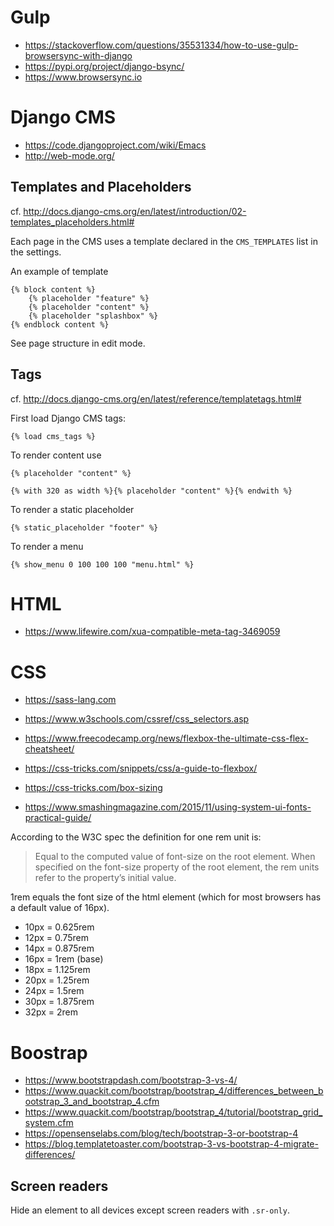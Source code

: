 # Gulp

* https://stackoverflow.com/questions/35531334/how-to-use-gulp-browsersync-with-django
* https://pypi.org/project/django-bsync/
* https://www.browsersync.io

# Django CMS

* https://code.djangoproject.com/wiki/Emacs
* http://web-mode.org/

## Templates and Placeholders

cf. http://docs.django-cms.org/en/latest/introduction/02-templates_placeholders.html#

Each page in the CMS uses a template declared in the `CMS_TEMPLATES` list in the settings.

An example of template

```
{% block content %}
    {% placeholder "feature" %}
    {% placeholder "content" %}
    {% placeholder "splashbox" %}
{% endblock content %}
```

See page structure in edit mode.

## Tags

cf. http://docs.django-cms.org/en/latest/reference/templatetags.html#

First load Django CMS tags:

```
{% load cms_tags %}
```

To render content use

```
{% placeholder "content" %}

{% with 320 as width %}{% placeholder "content" %}{% endwith %}
```

To render a static placeholder

```
{% static_placeholder "footer" %}
```

To render a menu

```
{% show_menu 0 100 100 100 "menu.html" %}
```

# HTML

* https://www.lifewire.com/xua-compatible-meta-tag-3469059

# CSS

* https://sass-lang.com

* https://www.w3schools.com/cssref/css_selectors.asp

* https://www.freecodecamp.org/news/flexbox-the-ultimate-css-flex-cheatsheet/
* https://css-tricks.com/snippets/css/a-guide-to-flexbox/

* https://css-tricks.com/box-sizing

* https://www.smashingmagazine.com/2015/11/using-system-ui-fonts-practical-guide/

According to the W3C spec the definition for one rem unit is:

> Equal to the computed value of font-size on the root element. When specified on the font-size property of the root element, the rem units refer to the property’s initial value.

1rem equals the font size of the html element (which for most browsers has a default value of 16px).

* 10px = 0.625rem
* 12px = 0.75rem
* 14px = 0.875rem
* 16px = 1rem (base)
* 18px = 1.125rem
* 20px = 1.25rem
* 24px = 1.5rem
* 30px = 1.875rem
* 32px = 2rem

# Boostrap

* https://www.bootstrapdash.com/bootstrap-3-vs-4/
* https://www.quackit.com/bootstrap/bootstrap_4/differences_between_bootstrap_3_and_bootstrap_4.cfm
* https://www.quackit.com/bootstrap/bootstrap_4/tutorial/bootstrap_grid_system.cfm
* https://opensenselabs.com/blog/tech/bootstrap-3-or-bootstrap-4
* https://blog.templatetoaster.com/bootstrap-3-vs-bootstrap-4-migrate-differences/

## Screen readers

Hide an element to all devices except screen readers with `.sr-only`.

